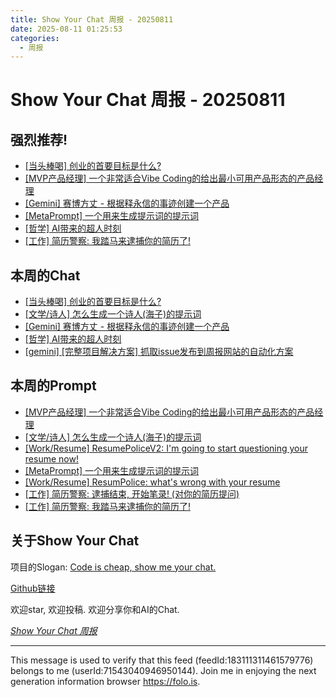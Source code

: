 ```yaml
---
title: Show Your Chat 周报 - 20250811 
date: 2025-08-11 01:25:53
categories:
  - 周报
---
```


# Show Your Chat 周报 - 20250811

## 强烈推荐!

- [[当头棒喝] 创业的首要目标是什么?](https://github.com/TokenRollAI/show-your-chat/issues/16)
- [[MVP产品经理] 一个非常适合Vibe Coding的给出最小可用产品形态的产品经理](https://github.com/TokenRollAI/show-your-chat/issues/15)
- [[Gemini] 赛博方丈 - 根据释永信的事迹创建一个产品](https://github.com/TokenRollAI/show-your-chat/issues/12)
- [[MetaPrompt] 一个用来生成提示词的提示词](https://github.com/TokenRollAI/show-your-chat/issues/11)
- [[哲学] AI带来的超人时刻](https://github.com/TokenRollAI/show-your-chat/issues/5)
- [[工作] 简历警察: 我踏马来逮捕你的简历了!](https://github.com/TokenRollAI/show-your-chat/issues/3)


## 本周的Chat 

- [[当头棒喝] 创业的首要目标是什么?](https://github.com/TokenRollAI/show-your-chat/issues/16)
- [[文学/诗人] 怎么生成一个诗人(海子)的提示词](https://github.com/TokenRollAI/show-your-chat/issues/14)
- [[Gemini] 赛博方丈 - 根据释永信的事迹创建一个产品](https://github.com/TokenRollAI/show-your-chat/issues/12)
- [[哲学] AI带来的超人时刻](https://github.com/TokenRollAI/show-your-chat/issues/5)
- [[gemini] [完整项目解决方案] 抓取issue发布到周报网站的自动化方案](https://github.com/TokenRollAI/show-your-chat/issues/2)


## 本周的Prompt

- [[MVP产品经理] 一个非常适合Vibe Coding的给出最小可用产品形态的产品经理](https://github.com/TokenRollAI/show-your-chat/issues/15)
- [[文学/诗人] 怎么生成一个诗人(海子)的提示词](https://github.com/TokenRollAI/show-your-chat/issues/14)
- [[Work/Resume] ResumePoliceV2: I'm going to start questioning your resume now!](https://github.com/TokenRollAI/show-your-chat/issues/13)
- [[MetaPrompt] 一个用来生成提示词的提示词](https://github.com/TokenRollAI/show-your-chat/issues/11)
- [[Work/Resume] ResumPolice: what's wrong with your resume](https://github.com/TokenRollAI/show-your-chat/issues/6)
- [[工作] 简历警察: 逮捕结束, 开始笔录! (对你的简历提问)](https://github.com/TokenRollAI/show-your-chat/issues/4)
- [[工作] 简历警察: 我踏马来逮捕你的简历了!](https://github.com/TokenRollAI/show-your-chat/issues/3)



## 关于Show Your Chat

项目的Slogan: [Code is cheap, show me your chat.](https://blog.pdjjq.org/archives/code-is-cheap-show-me-your-chat-kgv2z)

[Github链接](https://github.com/TokenRollAI/show-your-chat)

欢迎star, 欢迎投稿. 欢迎分享你和AI的Chat. 

[*Show Your Chat 周报*](https://show-your-chat.tokenroll.ai/)

---

This message is used to verify that this feed (feedId:183111311461579776) belongs to me (userId:71543040946950144). Join me in enjoying the next generation information browser https://folo.is.